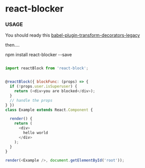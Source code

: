 # react-blocker


### USAGE
You should ready this [babel-plugin-transform-decorators-legacy](https://github.com/loganfsmyth/babel-plugin-transform-decorators-legacy)

then....  

npm install react-blocker --save
```javascript

import reactBlock from 'react-block';


@reactBlock({ blockFunc: (props) => {
  if (!props.user.isSuperuser) {
    return (<div>you are blocked</div>);
  }
  // handle the props
} })
class Example extends React.Component {

  render() {
    return (
      <div>
        hello world
      </div>
    );
  }
}

render(<Example />, document.getElementById('root'));
```